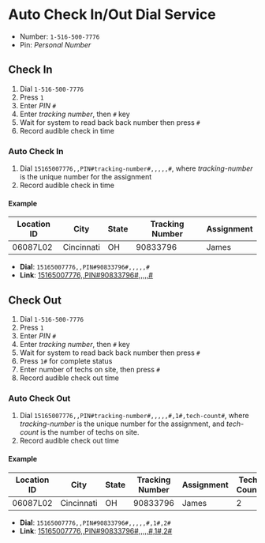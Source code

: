 # Auto Check In/Out Dial Service

- Number: `1-516-500-7776`
- Pin: *Personal Number*

## Check In

1. Dial `1-516-500-7776`
2. Press `1`
3. Enter *PIN* `#`
4. Enter *tracking number*, then `#` key
5. Wait for system to read back back number then press `#`
6. Record audible check in time

### Auto Check In

1. Dial `15165007776,,PIN#tracking-number#,,,,,#`, where *tracking-number* is the unique number for the assignment
2. Record audible check in time

#### Example
	
| Location ID | City       | State | Tracking Number | Assignment |
|-------------|------------|-------|-----------------|------------|
| 06087L02    | Cincinnati | OH    | 90833796        | James      |
	
- **Dial**: `15165007776,,PIN#90833796#,,,,,#`
- **Link**: <a href="tel:15165007776,,PIN#90833796#,,,,,#">15165007776,,PIN#90833796#,,,,,#</a>

## Check Out

1. Dial `1-516-500-7776`
2. Press `1`
3. Enter *PIN* `#`
4. Enter *tracking number*, then `#` key
5. Wait for system to read back back number then press `#`
6. Press `1#` for complete status
7. Enter number of techs on site, then press `#`
8. Record audible check out time

### Auto Check Out

1. Dial `15165007776,,PIN#tracking-number#,,,,,#,1#,tech-count#`, where *tracking-number* is the unique number for the assignment, and *tech-count* is the number of techs on site.
2. Record audible check out time

#### Example
	
| Location ID | City       | State | Tracking Number | Assignment | Tech Count |
|-------------|------------|-------|-----------------|------------|------------|
| 06087L02    | Cincinnati | OH    | 90833796        | James      | 2          |
	
- **Dial**: `15165007776,,PIN#90833796#,,,,,#,1#,2#`
- **Link**: <a href="tel:15165007776,,PIN#90833796#,,,,,#,1#,2#">15165007776,,PIN#90833796#,,,,,#,1#,2#</a>
